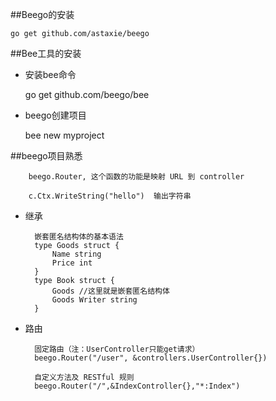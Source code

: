 ##Beego的安装
    
    go get github.com/astaxie/beego
##Bee工具的安装
- 安装bee命令

    go get github.com/beego/bee

- beego创建项目

    bee new myproject

##beego项目熟悉
    
        beego.Router, 这个函数的功能是映射 URL 到 controller
        
        c.Ctx.WriteString("hello")  输出字符串
- 继承
        
        嵌套匿名结构体的基本语法
        type Goods struct { 
            Name string
            Price int 
        }
        type Book struct {
            Goods //这里就是嵌套匿名结构体 
            Goods Writer string
        }

- 路由

        固定路由（注：UserController只能get请求）
        beego.Router("/user", &controllers.UserController{})
        
        自定义方法及 RESTful 规则
        beego.Router("/",&IndexController{},"*:Index")
